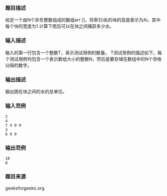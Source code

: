 ### 题目描述
给定一个由N个非负整数组成的数组arr []，将索引i处的块的高度表示为Ai，其中每个块的宽度为1.计算下雨后可以在块之间捕获多少水。

### 输入描述
输入的第一行包含一个整数T，表示测试用例的数量。 T测试用例的描述如下。每个测试用例均包含一个表示数组大小的整数N，然后是要存储在数组中的N个空格分隔的数字。
### 输出描述
输出困在块之间的水的总单位。
### 输入范例
```
2
4
7 4 0 9
3
6 9 9
```
### 输出范例
```
10
0
```
### 题目来源
geeksforgeeks.org


